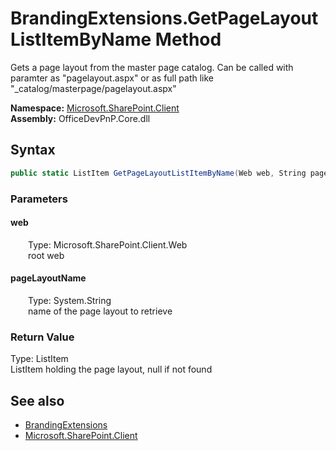 # BrandingExtensions.GetPageLayoutListItemByName Method  
 Gets a page layout from the master page catalog. Can be called with paramter as "pagelayout.aspx" or as full path like "_catalog/masterpage/pagelayout.aspx"   

**Namespace:** [Microsoft.SharePoint.Client](Microsoft.SharePoint.Client.md)  
**Assembly:** OfficeDevPnP.Core.dll  
## Syntax
```C#
public static ListItem GetPageLayoutListItemByName(Web web, String pageLayoutName)
```
### Parameters
#### web  
&emsp;&emsp;Type: Microsoft.SharePoint.Client.Web  
&emsp;&emsp;root web  

  

#### pageLayoutName  
&emsp;&emsp;Type: System.String  
&emsp;&emsp;name of the page layout to retrieve  

  

### Return Value
Type: ListItem  
ListItem holding the page layout, null if not found  


## See also
- [BrandingExtensions](Microsoft.SharePoint.Client.BrandingExtensions.md) 
- [Microsoft.SharePoint.Client](Microsoft.SharePoint.Client.md) 
